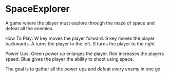 # SpaceExplorer
A game where the player must explore through the maze of space and defeat all the enemies.

How To Play:
W key moves the player forward.
S key moves the player backwards.
A turns the player to the left.
S turns the player to the right.

Power Ups:
Green power up enlarges the player.
Red increases the players speed.
Blue gives the player the ability to shoot using space.

The goal is to gether all the power ups and defeat every enemy in one go.
